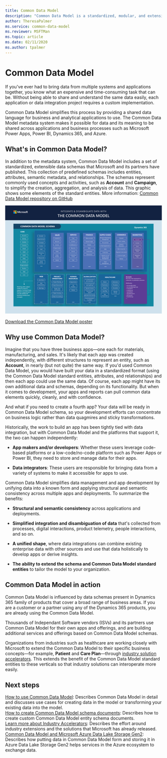 ```yaml
---
title: Common Data Model
description: "Common Data Model is a standardized, modular, and extensible collection of data schemas that Microsoft published to help you build, use, and analyze data."
author: TheresaPalmer
ms.service: common-data-model
ms.reviewer: MSFTMan
ms.topic: article
ms.date: 02/11/2020
ms.author: tpalmer
---
```



# Common Data Model

If you've ever had to bring data from multiple systems and applications together, you know what an expensive and time-consuming task that can be. Without being able to share and understand the same data easily, each application or data integration project requires a custom implementation.

Common Data Model simplifies this process by providing a shared data language for business and analytical applications to use. The Common Data Model metadata system makes it possible for data and its meaning to be shared across applications and business processes such as Microsoft Power Apps, Power BI, Dynamics 365, and Azure.

## What's in Common Data Model?

In addition to the metadata system, Common Data Model includes a set of standardized, extensible data schemas that Microsoft and its partners have published. This collection of predefined schemas includes entities, attributes, semantic metadata, and relationships. The schemas represent commonly used concepts and activities, such as **Account** and **Campaign**, to simplify the creation, aggregation, and analysis of data. This graphic shows some elements of the standard entities. More information: [Common Data Model repository on GitHub](https://aka.ms/cdmrepo)

![Common Data Model poster](media/cdm-entities-v1.png "Common Data Model poster")

[Download the Common Data Model poster](https://aka.ms/cdmposter)

## Why use Common Data Model?

Imagine that you have three business apps&mdash;one each for materials, manufacturing, and sales. It's likely that each app was created independently, with different structures to represent an entity, such as **Account**, in nearly (but not quite) the same way. If you'd used Common Data Model, you would have built your data in a standardized format (using the Common Data Model standard entities, attributes, and relationships) and then each app could use the same data. Of course, each app might have its own additional data and schemas, depending on its functionality. But when it comes to development, your apps and reports can pull common data elements quickly, cleanly, and with confidence.

And what if you need to create a fourth app? Your data will be ready in Common Data Model schema, so your development efforts can concentrate on business logic rather than data quagmires and sticky transformations.

Historically, the work to build an app has been tightly tied with data integration, but with Common Data Model and the platforms that support it, the two can happen independently:

- **App makers and/or developers**: Whether these users leverage code-based platforms or a low-code/no-code platform such as Power Apps or Power BI, they need to store and manage data for their apps.

- **Data integrators**: These users are responsible for bringing data from a variety of systems to make it accessible for apps to use.

Common Data Model simplifies data management and app development by unifying data into a known form and applying structural and semantic consistency across multiple apps and deployments. To summarize the benefits:

- **Structural and semantic consistency** across applications and deployments.

- **Simplified integration and disambiguation of data** that's collected from processes, digital interactions, product telemetry, people interactions, and so on.

- **A unified shape**, where data integrations can combine existing enterprise data with other sources and use that data holistically to develop apps or derive insights.

- **The ability to extend the schema and Common Data Model standard entities** to tailor the model to your organization.

## Common Data Model in action

Common Data Model is influenced by data schemas present in Dynamics 365 family of products that cover a broad range of business areas. If you are a customer or a partner using any of the Dynamics 365 products, you are already using the Common Data Model. 

Thousands of Independant Software vendors (ISVs) and its partners use Common Data Model for their own apps and offerings, and are building additional services and offerings based on Common Data Model schemas. 

Organizations from industries such as healthcare are working closely with Microsoft to extend the Common Data Model to their specific business concepts&mdash;for example, **Patient** and **Care Plan**&mdash;through [industry solution accelerators](industry-accelerators.md). This extends the benefit of the Common Data Model standard entities to these verticals so that industry solutions can interoperate more easily.

## Next steps

[How to use Common Data Model](use.md): Describes Common Data Model in detail and discusses use cases for creating data in the model or transforming your existing data into the model.  
[How to create Common Data Model schema documents](creating-schemas.md): Describes how to create custom Common Data Model entity schema documents.   
[Learn more about Industry Accelerators](industry-accelerators.md): Describes the effort around industry extensions and the solutions that Microsoft has already released.  
[Common Data Model and Microsoft Azure Data Lake Storage Gen2](data-lake.md): Describes how putting data in Common Data Model form and storing it in Azure Data Lake Storage Gen2 helps services in the Azure ecosystem to exchange data.
